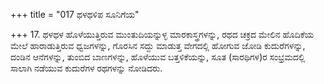 +++
title = "017 ಥಳಥಳಿಪ ಸೂನಿಗೆಯ"

+++
17. ಥಳಥಳ ಹೊಳೆಯುತ್ತಿರುವ ಮುಂತುದಿಯನ್ನುಳ್ಳ ಮಾರಕಾಸ್ತ್ರಗಳನ್ನು, ರಥದ ಚಕ್ರದ ಮೇಲಿನ ಹೊದಿಕೆಯ ಮೇಲೆ ಹಾರಾಡುತ್ತಿರುವ ಧ್ವಜಗಳನ್ನು, ಗೊರಸಿನ ಸದ್ದು ಮಾಡುತ್ತ ವೇಗದಲ್ಲಿ ಹೋಗುವ ಜೋಡಿ ಕುದುರೆಗಳನ್ನು, ದಂಡಿನ ಆನೆಗಳನ್ನು, ತುಂಬಿದ ಬಾಣಗಳನ್ನು, ಹೊಳೆಯುವ ಬತ್ತಳಿಕೆಯನ್ನು, ಸೂತ (ಸಾರಥಿಗಳ)ರ ಸಂಭ್ರಮದಲ್ಲಿ ಸಾಲಾಗಿ ನಡೆಯುವ ಕುದುರೆಗಳ ರಥಗಳನ್ನು ನೋಡಿದರು.